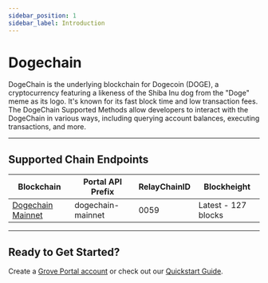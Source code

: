 ```yaml
---
sidebar_position: 1
sidebar_label: Introduction
---
```


# Dogechain

DogeChain is the underlying blockchain for Dogecoin (DOGE), a cryptocurrency featuring a likeness of the Shiba Inu dog from the "Doge" meme as its logo. It's known for its fast block time and low transaction fees. The DogeChain Supported Methods allow developers to interact with the DogeChain in various ways, including querying account balances, executing transactions, and more.

---

## Supported Chain Endpoints

| Blockchain                                         | Portal API Prefix | RelayChainID | Blockheight         |
| -------------------------------------------------- | ----------------- | ------------ | ------------------- |
| [Dogechain Mainnet](./endpoints/dogechain-mainnet) | dogechain-mainnet | 0059         | Latest - 127 blocks |

---

## Ready to Get Started?

Create a [Grove Portal account](https://portal.grove.city) or check out our [Quickstart Guide](/guides/getting-started/quickstart).
